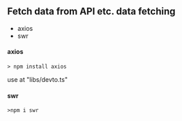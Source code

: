 ## Fetch data from API etc. data fetching

- axios
- swr

#### axios

```
> npm install axios
```

use at "libs/devto.ts"

#### swr

```
>npm i swr
```
